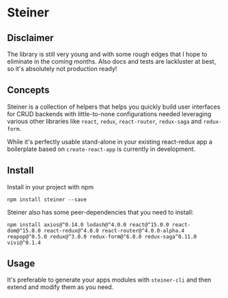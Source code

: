 # Steiner

## Disclaimer

The library is still very young and with some rough edges that I hope to eliminate in the coming months. Also docs and tests are lackluster at best, so it's absolutely not production ready!

## Concepts

Steiner is a collection of helpers that helps you quickly build user interfaces for CRUD backends with little-to-none configurations needed leveraging various other libraries like `react`, `redux`, `react-router`, `redux-saga` and `redux-form`.

While it's perfectly usable stand-alone in your existing react-redux app a boilerplate based on `create-react-app` is currently in development.

## Install

Install in your project with npm

```
npm install steiner --save
```

Steiner also has some peer-dependencies that you need to install:

```
npm install axios@^0.14.0 lodash@^4.0.0 react@^15.0.0 react-dom@^15.0.0 react-redux@^4.0.0 react-router@^4.0.0-alpha.4 reapop@^0.5.0 redux@^3.0.0 redux-form@^6.0.0 redux-saga^0.11.0 vivi@^0.1.4
```

## Usage

It's preferable to generate your apps modules with `steiner-cli` and then extend and modify them as you need.
